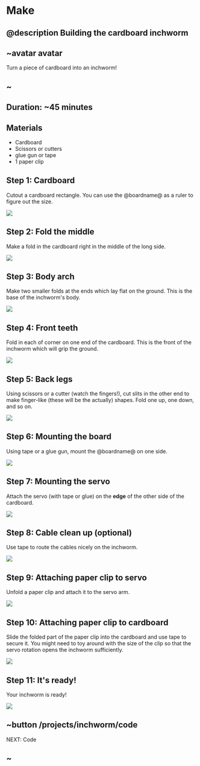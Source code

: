 # Make

## @description Building the cardboard inchworm

## ~avatar avatar

Turn a piece of cardboard into an inchworm!

## ~

## Duration: ~45 minutes

## Materials

- Cardboard
- Scissors or cutters
- glue gun or tape
- 1 paper clip

## Step 1: Cardboard

Cutout a cardboard rectangle. You can use the @boardname@ as a ruler to figure out the size.

![](/static/mb/projects/inchworm/chassis1.jpg)

## Step 2: Fold the middle

Make a fold in the cardboard right in the middle of the long side.

![](/static/mb/projects/inchworm/chassis2.jpg)

## Step 3: Body arch

Make two smaller folds at the ends which lay flat on the ground. This is the base of the inchworm's body.

![](/static/mb/projects/inchworm/chassis3.jpg)

## Step 4: Front teeth

Fold in each of corner on one end of the cardboard. This is the front of the inchworm which will grip the ground.

![](/static/mb/projects/inchworm/chassis4.jpg)

## Step 5: Back legs

Using scissors or a cutter (watch the fingers!), cut slits in the other end to make finger-like (these will be the actually) shapes. Fold one up, one down, and so on.

![](/static/mb/projects/inchworm/chassis5.jpg)

## Step 6: Mounting the board

Using tape or a glue gun, mount the @boardname@ on one side.

![](/static/mb/projects/inchworm/chassis6.jpg)

## Step 7: Mounting the servo

Attach the servo (with tape or glue) on the **edge** of the other side of the cardboard.

![](/static/mb/projects/inchworm/chassis7.jpg)

## Step 8: Cable clean up (optional)

Use tape to route the cables nicely on the inchworm.

![](/static/mb/projects/inchworm/chassis8.jpg)

## Step 9: Attaching paper clip to servo

Unfold a paper clip and attach it to the servo arm.

![](/static/mb/projects/inchworm/clip2.jpg)

## Step 10: Attaching paper clip to cardboard

Slide the folded part of the paper clip into the cardboard and use tape to secure it. You might need to toy around with the size of the clip so that the servo rotation opens the inchworm sufficiently.

![](/static/mb/projects/inchworm/clip3.jpg)

## Step 11: It's ready!

Your inchworm is ready!

![](/static/mb/projects/inchworm/ready.jpg)

## ~button /projects/inchworm/code

NEXT: Code

## ~